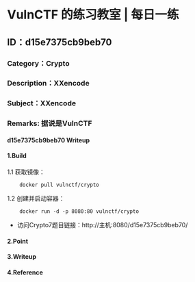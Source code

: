 # VulnCTF 的练习教室 | 每日一练
## ID：d15e7375cb9beb70
### Category：Crypto
### Description：XXencode
### Subject：XXencode
### Remarks: 据说是VulnCTF

#### d15e7375cb9beb70 Writeup

#### 1.Build

1.1 获取镜像：

```
    docker pull vulnctf/crypto
```

1.2 创建并启动容器：

```
    docker run -d -p 8080:80 vulnctf/crypto
```

* 访问Crypto7题目链接：http://主机:8080/d15e7375cb9beb70/


#### 2.Point


#### 3.Writeup


#### 4.Reference


 